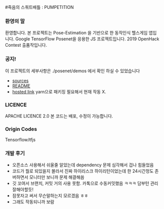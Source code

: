 #죽음의 스쿼트배틀 : PUMPETITION

### 환영의 말
환영합니다.
본 프로젝트는 Pose-Estimation 을 기반으로 한 동작인식 헬스게임 앱입니다.
Google TensorFlow Posenet을 응용한 JS 프로젝트입니다.
2019 OpenHack Contest 출품작입니다.

### 공지!
이 프로젝트의 세부사항은 ./posenet/demos 에서 확인 하실 수 있었습니다
* [sources](https://github.com/chinagazo/chinagazo/tree/master/posenet/demos)
* [README](https://github.com/chinagazo/chinagazo/blob/master/posenet/demos/README.md)
* [hosted link](https://chinagazo.github.io/chinagazo/posenet/demos/camera.html) yarn으로 패키징 필요해서 현재 작동 X.

### LICENCE
APACHE LICENCE 2.0 본 코드는 배포, 수정이 가능합니다.

### Origin Codes
Tensorflow/tfjs

### 개발 후기
* 오픈소스 사용해서 쉬울줄 알았는데 dependency 문제 심각해서 겁나 힘들었음
* 코드가 뭘로 되있을지 몰라서 진짜 하이리스크 하이리턴이었는데 한 24시간정도 존버하면서 모니터만 보니까 문제 해결해씀
* 깃 꼬여서 브랜치, 커밋 거의 사용 못함. 카톡으로 수동커밋했음 ㅋㅋㅋ 담부턴 관리 잘해야할듯!
* 잠못자고 써서 무슨말하는지 모르겠음 ㅎㅎ
* 그래도 작동되니까 보람

